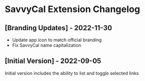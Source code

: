 # SavvyCal Extension Changelog

## [Branding Updates] - 2022-11-30

- Update app icon to match official branding
- Fix SavvyCal name capitalization

## [Initial Version] - 2022-09-05

Initial version includes the ability to list and toggle selected links
